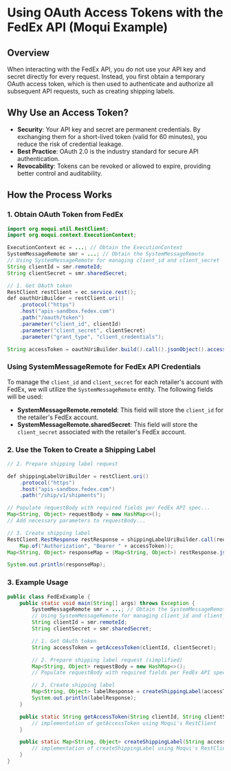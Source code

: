 # Using OAuth Access Tokens with the FedEx API (Moqui Example)

## Overview
When interacting with the FedEx API, you do not use your API key and secret directly for every request. Instead, you first obtain a temporary OAuth access token, which is then used to authenticate and authorize all subsequent API requests, such as creating shipping labels.

## Why Use an Access Token?
- **Security**: Your API key and secret are permanent credentials. By exchanging them for a short-lived token (valid for 60 minutes), you reduce the risk of credential leakage.
- **Best Practice**: OAuth 2.0 is the industry standard for secure API authentication.
- **Revocability**: Tokens can be revoked or allowed to expire, providing better control and auditability.

## How the Process Works

### 1. Obtain OAuth Token from FedEx
```java
import org.moqui.util.RestClient;
import org.moqui.context.ExecutionContext;

ExecutionContext ec = ...; // Obtain the ExecutionContext
SystemMessageRemote smr = ...; // Obtain the SystemMessageRemote
// Using SystemMessageRemote for managing client_id and client_secret
String clientId = smr.remoteId;
String clientSecret = smr.sharedSecret;

// 1. Get OAuth token
RestClient restClient = ec.service.rest();
def oauthUriBuilder = restClient.uri()
    .protocol("https")
    .host("apis-sandbox.fedex.com")
    .path("/oauth/token")
    .parameter("client_id", clientId)
    .parameter("client_secret", clientSecret)
    .parameter("grant_type", "client_credentials");

String accessToken = oauthUriBuilder.build().call().jsonObject().access_token;
```

### Using SystemMessageRemote for FedEx API Credentials

To manage the `client_id` and `client_secret` for each retailer's account with FedEx, we will utilize the `SystemMessageRemote` entity. The following fields will be used:

- **SystemMessageRemote.remoteId**: This field will store the `client_id` for the retailer's FedEx account.
- **SystemMessageRemote.sharedSecret**: This field will store the `client_secret` associated with the retailer's FedEx account.

### 2. Use the Token to Create a Shipping Label
```java
// 2. Prepare shipping label request

def shippingLabelUriBuilder = restClient.uri()
    .protocol("https")
    .host("apis-sandbox.fedex.com")
    .path("/ship/v1/shipments");

// Populate requestBody with required fields per FedEx API spec...
Map<String, Object> requestBody = new HashMap<>();
// Add necessary parameters to requestBody...

// 3. Create shipping label
RestClient.RestResponse restResponse = shippingLabelUriBuilder.call(requestBody, 
    Map.of("Authorization", "Bearer " + accessToken));
Map<String, Object> responseMap = (Map<String, Object>) restResponse.jsonObject();

System.out.println(responseMap);
```

### 3. Example Usage
```java
public class FedExExample {
    public static void main(String[] args) throws Exception {
        SystemMessageRemote smr = ...; // Obtain the SystemMessageRemote
        // Using SystemMessageRemote for managing client_id and client_secret
        String clientId = smr.remoteId;
        String clientSecret = smr.sharedSecret;

        // 1. Get OAuth token
        String accessToken = getAccessToken(clientId, clientSecret);

        // 2. Prepare shipping label request (simplified)
        Map<String, Object> requestBody = new HashMap<>();
        // Populate requestBody with required fields per FedEx API spec...

        // 3. Create shipping label
        Map<String, Object> labelResponse = createShippingLabel(accessToken, requestBody);
        System.out.println(labelResponse);
    }

    public static String getAccessToken(String clientId, String clientSecret) {
        // implementation of getAccessToken using Moqui's RestClient
    }

    public static Map<String, Object> createShippingLabel(String accessToken, Map<String, Object> requestBody) {
        // implementation of createShippingLabel using Moqui's RestClient
    }
}
```
